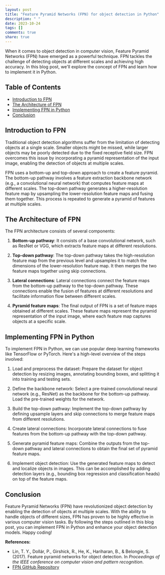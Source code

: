 ```yaml
---
layout: post
title: "Feature Pyramid Networks (FPN) for object detection in Python"
description: " "
date: 2023-10-24
tags: []
comments: true
share: true
---
```


When it comes to object detection in computer vision, Feature Pyramid Networks (FPN) have emerged as a powerful technique. FPN tackles the challenge of detecting objects at different scales and achieving high accuracy. In this blog post, we'll explore the concept of FPN and learn how to implement it in Python.

## Table of Contents
- [Introduction to FPN](#introduction-to-fpn)
- [The Architecture of FPN](#the-architecture-of-fpn)
- [Implementing FPN in Python](#implementing-fpn-in-python)
- [Conclusion](#conclusion)

## Introduction to FPN
Traditional object detection algorithms suffer from the limitation of detecting objects at a single scale. Smaller objects might be missed, while larger objects may be poorly detected due to the fixed receptive field size. FPN overcomes this issue by incorporating a pyramid representation of the input image, enabling the detection of objects at multiple scales.

FPN uses a bottom-up and top-down approach to create a feature pyramid. The bottom-up pathway involves a feature extraction backbone network (e.g., a convolutional neural network) that computes feature maps at different scales. The top-down pathway generates a higher-resolution feature map by upsampling the lower-resolution feature maps and fusing them together. This process is repeated to generate a pyramid of features at multiple scales.

## The Architecture of FPN
The FPN architecture consists of several components:

1. **Bottom-up pathway**: It consists of a base convolutional network, such as ResNet or VGG, which extracts feature maps at different resolutions.

2. **Top-down pathway**: The top-down pathway takes the high-resolution feature map from the previous level and upsamples it to match the dimensions of the lower-resolution feature map. It then merges the two feature maps together using skip connections.

3. **Lateral connections**: Lateral connections connect the feature maps from the bottom-up pathway to the top-down pathway. These connections enable the fusion of features at different resolutions and facilitate information flow between different scales.

4. **Pyramid feature maps**: The final output of FPN is a set of feature maps obtained at different scales. These feature maps represent the pyramid representation of the input image, where each feature map captures objects at a specific scale.

## Implementing FPN in Python
To implement FPN in Python, we can use popular deep learning frameworks like TensorFlow or PyTorch. Here's a high-level overview of the steps involved:

1. Load and preprocess the dataset: Prepare the dataset for object detection by resizing images, annotating bounding boxes, and splitting it into training and testing sets.

2. Define the backbone network: Select a pre-trained convolutional neural network (e.g., ResNet) as the backbone for the bottom-up pathway. Load the pre-trained weights for the network.

3. Build the top-down pathway: Implement the top-down pathway by defining upsample layers and skip connections to merge feature maps from different resolutions.

4. Create lateral connections: Incorporate lateral connections to fuse features from the bottom-up pathway with the top-down pathway.

5. Generate pyramid feature maps: Combine the outputs from the top-down pathway and lateral connections to obtain the final set of pyramid feature maps.

6. Implement object detection: Use the generated feature maps to detect and localize objects in images. This can be accomplished by adding detection layers (e.g., bounding box regression and classification heads) on top of the feature maps.

## Conclusion
Feature Pyramid Networks (FPN) have revolutionized object detection by enabling the detection of objects at multiple scales. With the ability to handle objects of different sizes, FPN has proven to be highly effective in various computer vision tasks. By following the steps outlined in this blog post, you can implement FPN in Python and enhance your object detection models. Happy coding!

**References:**
- Lin, T. Y., Dollár, P., Girshick, R., He, K., Hariharan, B., & Belongie, S. (2017). Feature pyramid networks for object detection. In *Proceedings of the IEEE conference on computer vision and pattern recognition*.
- [FPN GitHub Repository](https://github.com/facebookresearch/detectron2/blob/master/detectron2/modeling/backbone/fpn.py)